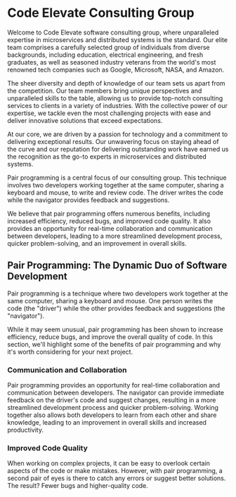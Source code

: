 # Code Elevate Consulting Group

Welcome to Code Elevate software consulting group, where unparalleled expertise in microservices and distributed systems is the standard. Our elite team comprises a carefully selected group of individuals from diverse backgrounds, including education, electrical engineering, and fresh graduates, as well as seasoned industry veterans from the world's most renowned tech companies such as Google, Microsoft, NASA, and Amazon.

The sheer diversity and depth of knowledge of our team sets us apart from the competition. Our team members bring unique perspectives and unparalleled skills to the table, allowing us to provide top-notch consulting services to clients in a variety of industries. With the collective power of our expertise, we tackle even the most challenging projects with ease and deliver innovative solutions that exceed expectations.

At our core, we are driven by a passion for technology and a commitment to delivering exceptional results. Our unwavering focus on staying ahead of the curve and our reputation for delivering outstanding work have earned us the recognition as the go-to experts in microservices and distributed systems.

Pair programming is a central focus of our consulting group. This technique involves two developers working together at the same computer, sharing a keyboard and mouse, to write and review code. The driver writes the code while the navigator provides feedback and suggestions.

We believe that pair programming offers numerous benefits, including increased efficiency, reduced bugs, and improved code quality. It also provides an opportunity for real-time collaboration and communication between developers, leading to a more streamlined development process, quicker problem-solving, and an improvement in overall skills.

## Pair Programming: The Dynamic Duo of Software Development

Pair programming is a technique where two developers work together at the same computer, sharing a keyboard and mouse. One person writes the code (the "driver") while the other provides feedback and suggestions (the "navigator").

While it may seem unusual, pair programming has been shown to increase efficiency, reduce bugs, and improve the overall quality of code. In this section, we'll highlight some of the benefits of pair programming and why it's worth considering for your next project.

### Communication and Collaboration
Pair programming provides an opportunity for real-time collaboration and communication between developers. The navigator can provide immediate feedback on the driver's code and suggest changes, resulting in a more streamlined development process and quicker problem-solving. Working together also allows both developers to learn from each other and share knowledge, leading to an improvement in overall skills and increased productivity.

### Improved Code Quality
When working on complex projects, it can be easy to overlook certain aspects of the code or make mistakes. However, with pair programming, a second pair of eyes is there to catch any errors or suggest better solutions. The result? Fewer bugs and higher-quality code.
